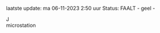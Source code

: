 laatste update: 
ma 06-11-2023  2:50   uur 
Status: FAALT - geel - 
<div class="service R">J</div><div class="service Y">microstation</div>